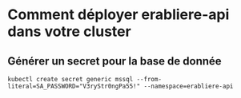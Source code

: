 # Comment déployer erabliere-api dans votre cluster

## Générer un secret pour la base de donnée 

```
kubectl create secret generic mssql --from-literal=SA_PASSWORD="V3ryStr0ngPa55!" --namespace=erabliere-api
```

